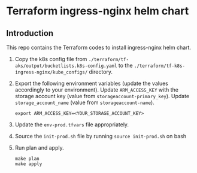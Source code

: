# Terraform ingress-nginx helm chart

## Introduction
This repo contains the Terraform codes to install ingress-nginx helm chart.

1. Copy the k8s config file from `./terraform/tf-aks/output/bucketlists.k8s-config.yaml` to the 
   `./terraform/tf-k8s-ingress-nginx/kube_configs/` directory.

1. Export the following environment variables (update the values accordingly to your environment).
   Update `ARM_ACCESS_KEY` with the storage account key (value from `storageaccount-primary_key`).
   Update `storage_account_name` (value from `storageaccount-name`).

   ```shell
   export ARM_ACCESS_KEY=<YOUR_STORAGE_ACCOUNT_KEY>
   ```

1. Update the `env-prod.tfvars` file appropriately.

1. Source the `init-prod.sh` file by running `source init-prod.sh` on bash

1. Run plan and apply.

    ```shell
    make plan
    make apply
    ```


